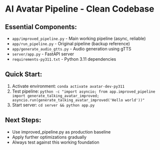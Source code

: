 # AI Avatar Pipeline - Clean Codebase

## Essential Components:
- `app/improved_pipeline.py` - Main working pipeline (async, reliable)
- `app/run_pipeline.py` - Original pipeline (backup reference)
- `app/generate_audio_gtts.py` - Audio generation using gTTS
- `server/app.py` - FastAPI server
- `requirements-py311.txt` - Python 3.11 dependencies

## Quick Start:
1. Activate environment: `conda activate avatar-dev-py311`
2. Test pipeline: `python -c "import asyncio; from app.improved_pipeline import generate_talking_avatar_improved; asyncio.run(generate_talking_avatar_improved('Hello world'))"`
3. Start server: `cd server && python app.py`

## Next Steps:
- Use improved_pipeline.py as production baseline
- Apply further optimizations gradually
- Always test against this working foundation
